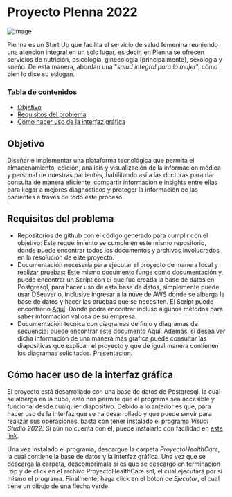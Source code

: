 # Proyecto Plenna 2022

![image](https://user-images.githubusercontent.com/98365606/171641574-cb0c606e-dcf7-4993-8eb9-c6ec283fc44d.png)


Plenna es un Start Up  que facilita el servicio de salud femenina reuniendo una atención integral en un solo lugar, es decir, en Plenna se ofrecen servicios de nutrición, psicología, ginecología (principalmente), sexología y sueño. De esta manera, abordan una "*salud integral para la mujer*", cómo bien lo dice su eslogan. 

### Tabla de contenidos
* [Objetivo](#objetivo)
* [Requisitos del problema](#requisitos-del-problema) 
* [Cómo hacer uso de la interfaz gráfica](#cómo-hacer-uso-de-la-interfaz-gráfica) 


## Objetivo

Diseñar e implementar una plataforma tecnológica que permita el almacenamiento, edición, análisis y visualización de la información médica y personal de nuestras pacientes, habilitando así a las doctoras para dar consulta de manera eficiente, compartir información e insights entre ellas para llegar a mejores diagnósticos y proteger la información de las pacientes a través de todo este proceso.

## Requisitos del problema 

-  Repositorios de github con el código generado para cumplir con el objetivo: Este requerimiento se cumple en este mismo repositorio, donde puede encontrar todos los documentos y archivos involucrados en la resolución de este proyecto. 
-  Documentación necesaria para ejecutar el proyecto de manera local y realizar pruebas: Este mismo documento funge como documentación y, puede encontrar un Script con el que fue creada la base de datos en Postgresql, para hacer uso de esta base de datos, simplemente puede usar DBeaver o, inclusive ingresar a la nuve de AWS donde se alberga la base de datos y hacer las pruebas que se necesiten. El Script puede encontrarlo [Aquí](https://github.com/MauricioVazquezM/PROYECTO-HEALTH-CARE/blob/main/ProyectoHealthCare/BD-PLENA.sql). Donde podra encontrar incluso algunos métodos para saber información valiosa de su empresa.
- Documentación tecnica con diagramas de flujo y diagramas de secuencia: puede encontrar este documento [Aquí](https://github.com/MauricioVazquezM/PROYECTO-HEALTH-CARE/blob/main/DOCUMENTACION%20TECNICA.docx). Además, si desea ver dicha información de una manera más grafica puede consultar las diapositivas que explican el proyecto y que de igual manera contienen los diagramas solicitados. [Presentacion](https://github.com/MauricioVazquezM/PROYECTO-HEALTH-CARE/blob/main/Proyecto%20Health-Care%20Plenna%202022.pdf). 

## Cómo hacer uso de la interfaz gráfica

El proyecto está desarrollado con una base de datos de Postqresql, la cual se alberga en la nube, esto nos permite que el programa sea accesible y funcional desde cualquier diapositivo. Debido a lo anterior es que, para hacer uso de la interfaz que se ha desarrollado y que puede servir para realizar sus operaciones, basta con tener instalado el programa *Visual Studio 2022*. Si aún no cuenta con él, puede instalarlo con facilidad en [este link](https://visualstudio.microsoft.com/es/vs/community/). 

Una vez instalado el programa, descargue la carpeta *ProyectoHealthCare*, la cual contiene la base de datos y la interfaz gráfica. Una vez que se descarga la carpeta, descomprimala si es que se descargo en terminación .zip y de click en el archivo ProyectoHealthCare.snl, el cual ejecutará por sí mismo el programa. Finalmente, haga click en el bóton de *Ejecutar*, el cual tiene un dibujo de una flecha verde.




